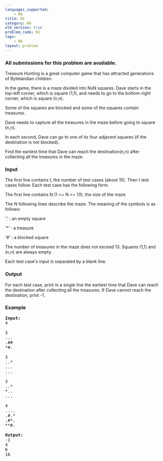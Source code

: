 ```yaml
---
languages_supported:
    - NA
title: N1
category: NA
old_version: true
problem_code: N1
tags:
    - NA
layout: problem
---
```

###  All submissions for this problem are available. 

Treasure Hunting is a great computer game that has attracted generations of Bytelandian children.

In the game, there is a maze divided into NxN squares. Dave starts in the top-left corner, which is square (1,1), and needs to go to the bottom-right corner, which is square (n,n).

Some of the squares are blocked and some of the squares contain treasures.

Dave needs to capture all the treasures in the maze before going to square (n,n).

In each second, Dave can go to one of its four adjacent squares (if the destination is not blocked).

Find the earliest time that Dave can reach the destination(n,n) after collecting all the treasures in the maze.

### Input

The first line contains t, the number of test cases (about 15). Then t test cases follow. Each test case has the following form.

The first line contains N (1 <= N <= 13), the size of the maze

The N following lines describe the maze. The meaning of the symbols is as follows:

'.' : an empty square

'\*' : a treasure

'#' : a blocked square

The number of treasures in the maze does not exceed 13. Squares (1,1) and (n,n) are always empty.

Each test case's input is separated by a blank line.

### Output

For each test case, print in a single line the earliest time that Dave can reach the destination after collecting all the treasures. If Dave cannot reach the destination, print -1.

### Example

<pre>
<b>Input:</b>
4

3
...
.##
*#.

3
..*
...
...

3
..*
*..
...

4
....
.#.*
.#*.
**#.

<b>Output:</b>
-1
4
6
16

</pre>